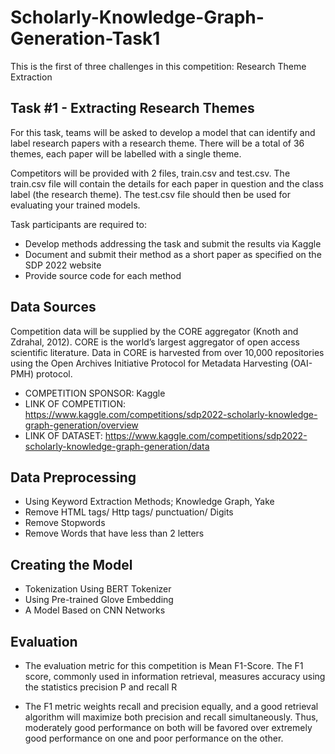 # Scholarly-Knowledge-Graph-Generation-Task1

This is the first of three challenges in this competition: Research Theme Extraction

## Task #1 - Extracting Research Themes

For this task, teams will be asked to develop a model that can identify and label research papers with a research theme. There will be a total of 36 themes, each paper will be labelled with a single theme.

Competitors will be provided with 2 files, train.csv and test.csv. The train.csv file will contain the details for each paper in question and the class label (the research theme). The test.csv file should then be used for evaluating your trained models.

Task participants are required to:

- Develop methods addressing the task and submit the results via Kaggle
- Document and submit their method as a short paper as specified on the SDP 2022 website
- Provide source code for each method

## Data Sources

Competition data will be supplied by the CORE aggregator (Knoth and Zdrahal, 2012).
CORE is the world’s largest aggregator of open access scientific literature. Data in CORE is harvested from over 10,000 repositories using the Open Archives Initiative Protocol for Metadata Harvesting (OAI-PMH) protocol. 

- COMPETITION SPONSOR: Kaggle
- LINK OF COMPETITION: https://www.kaggle.com/competitions/sdp2022-scholarly-knowledge-graph-generation/overview
- LINK OF DATASET: https://www.kaggle.com/competitions/sdp2022-scholarly-knowledge-graph-generation/data

## Data Preprocessing

- Using Keyword Extraction Methods; Knowledge Graph, Yake
- Remove HTML tags/ Http tags/ punctuation/ Digits
- Remove Stopwords
- Remove Words that have less than 2 letters

## Creating the Model

- Tokenization Using BERT Tokenizer
- Using Pre-trained Glove Embedding
- A Model Based on CNN Networks

## Evaluation

- The evaluation metric for this competition is Mean F1-Score. The F1 score, commonly used in information retrieval, measures accuracy using the statistics precision P and recall R

- The F1 metric weights recall and precision equally, and a good retrieval algorithm will maximize both precision and recall simultaneously. Thus, moderately good performance on both will be favored over extremely good performance on one and poor performance on the other.

